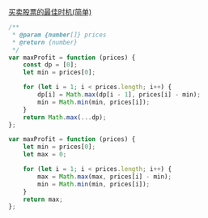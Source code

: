 [买卖股票的最佳时机(简单)](https://leetcode-cn.com/problems/best-time-to-buy-and-sell-stock/)

```js
/**
 * @param {number[]} prices
 * @return {number}
 */
var maxProfit = function (prices) {
	const dp = [0];
	let min = prices[0];

	for (let i = 1; i < prices.length; i++) {
		dp[i] = Math.max(dp[i - 1], prices[i] - min);
		min = Math.min(min, prices[i]);
	}
	return Math.max(...dp);
};

var maxProfit = function (prices) {
	let min = prices[0];
	let max = 0;

	for (let i = 1; i < prices.length; i++) {
		max = Math.max(max, prices[i] - min);
		min = Math.min(min, prices[i]);
	}
	return max;
};
```